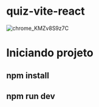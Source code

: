 # quiz-vite-react
![chrome_KMZv8S9z7C](https://user-images.githubusercontent.com/93550467/208280280-5c7813bc-7e31-4d62-a4c2-e790967e8539.gif)
# Iniciando projeto
## npm install
## npm run dev
